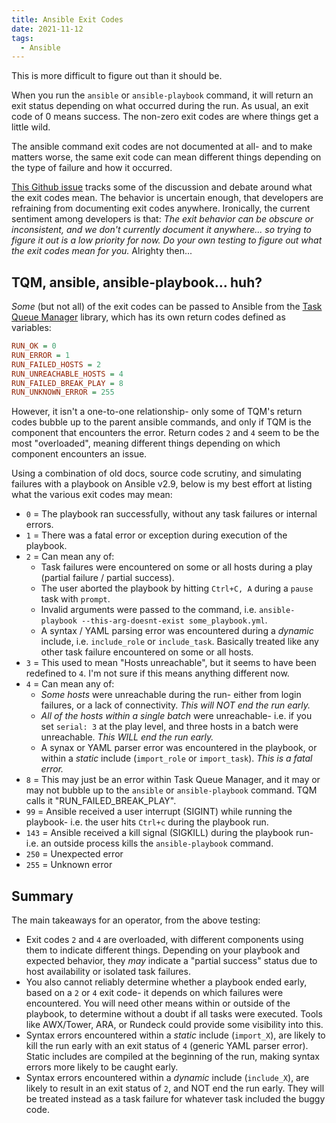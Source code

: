 ```yaml
---
title: Ansible Exit Codes
date: 2021-11-12
tags:
  - Ansible
---
```


This is more difficult to figure out than it should be.

When you run the `ansible` or `ansible-playbook` command, it will return an exit status depending on what occurred during the run. As usual, an exit code of 0 means success. The non-zero exit codes are where things get a little wild.

The ansible command exit codes are not documented at all- and to make matters worse, the same exit code can mean different things depending on the type of failure and how it occurred.

[This Github issue](https://github.com/ansible/ansible/issues/19720) tracks some of the discussion and debate around what the exit codes mean. The behavior is uncertain enough, that developers are refraining from documenting exit codes anywhere. Ironically, the current sentiment among developers is that: *The exit behavior can be obscure or inconsistent, and we don't currently document it anywhere... so trying to figure it out is a low priority for now. Do your own testing to figure out what the exit codes mean for you.* Alrighty then...

## TQM, ansible, ansible-playbook... huh?

*Some* (but not all) of the exit codes can be passed to Ansible from the [Task Queue Manager](https://github.com/ansible/ansible/blob/devel/lib/ansible/executor/task_queue_manager.py) library, which has its own return codes defined as variables:

```ini
RUN_OK = 0
RUN_ERROR = 1
RUN_FAILED_HOSTS = 2
RUN_UNREACHABLE_HOSTS = 4
RUN_FAILED_BREAK_PLAY = 8
RUN_UNKNOWN_ERROR = 255
```

However, it isn't a one-to-one relationship- only some of TQM's return codes bubble up to the parent ansible commands, and only if TQM is the component that encounters the error. Return codes `2` and `4` seem to be the most "overloaded", meaning different things depending on which component encounters an issue.

Using a combination of old docs, source code scrutiny, and simulating failures with a playbook on Ansible v2.9, below is my best effort at listing what the various exit codes may mean:

* `0` = The playbook ran successfully, without any task failures or internal errors.
* `1` = There was a fatal error or exception during execution of the playbook.
* `2` = Can mean any of:
   * Task failures were encountered on some or all hosts during a play (partial failure / partial success).
   * The user aborted the playbook by hitting `Ctrl+C, A` during a `pause` task with `prompt`.
   * Invalid arguments were passed to the command, i.e. `ansible-playbook --this-arg-doesnt-exist some_playbook.yml`.
   * A syntax / YAML parsing error was encountered during a *dynamic* include, i.e. `include_role` or `include_task`. Basically treated like any other task failure encountered on some or all hosts.
*  `3` = This used to mean "Hosts unreachable", but it seems to have been redefined to `4`. I'm not sure if this means anything different now.
* `4` = Can mean any of:
   * *Some hosts* were unreachable during the run- either from login failures, or a lack of connectivity. *This will NOT end the run early.*
   * *All of the hosts within a single batch* were unreachable- i.e. if you set `serial: 3` at the play level, and three hosts in a batch were unreachable. *This WILL end the run early.*
   * A synax or YAML parser error was encountered in the playbook, or within a *static* include (`import_role` or `import_task`). *This is a fatal error.*
* `8` = This may just be an error within Task Queue Manager, and it may or may not bubble up to the `ansible` or `ansible-playbook` command. TQM calls it "RUN_FAILED_BREAK_PLAY".
* `99` = Ansible received a user interrupt (SIGINT) while running the playbook- i.e. the user hits `Ctrl+c` during the playbook run.
* `143` = Ansible received a kill signal (SIGKILL) during the playbook run- i.e. an outside process kills the `ansible-playbook` command.
* `250` = Unexpected error
* `255` = Unknown error

## Summary

The main takeaways for an operator, from the above testing:

* Exit codes `2` and `4` are overloaded, with different components using them to indicate different things. Depending on your playbook and expected behavior, they *may* indicate a "partial success" status due to host availability or isolated task failures.
* You also cannot reliably determine whether a playbook ended early, based on a `2` or `4` exit code- it depends on which failures were encountered. You will need other means within or outside of the playbook, to determine without a doubt if all tasks were executed. Tools like AWX/Tower, ARA, or Rundeck could provide some visibility into this.
* Syntax errors encountered within a *static* include (`import_X`), are likely to kill the run early with an exit status of `4` (generic YAML parser error). Static includes are compiled at the beginning of the run, making syntax errors more likely to be caught early.
* Syntax errors encountered within a *dynamic* include (`include_X`), are likely to result in an exit status of `2`, and NOT end the run early. They will be treated instead as a task failure for whatever task included the buggy code.